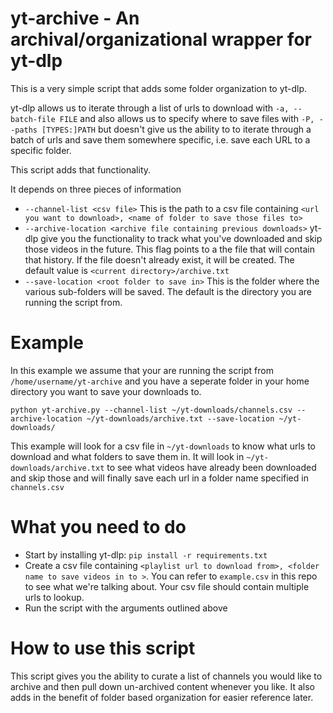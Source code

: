 # yt-archive - An archival/organizational wrapper for yt-dlp

This is a very simple script that adds some folder organization to yt-dlp. 

yt-dlp allows us to iterate through a list of urls to download with `-a, --batch-file FILE`
and also allows us to specify where to save files with `-P, --paths [TYPES:]PATH` but doesn't give us the ability to to iterate through a batch of urls and save them somewhere specific, i.e. save each URL to a specific folder.

This script adds that functionality. 

It depends on three pieces of information

* `--channel-list <csv file>` This is the path to a csv file containing `<url you want to download>, <name of folder to save those files to>`
* `--archive-location <archive file containing previous downloads>` yt-dlp give you the functionality to track what you've downloaded and skip those videos in the future. This flag points to a the file that will contain that history. If the file doesn't already exist, it will be created. The default value is `<current directory>/archive.txt`
* `--save-location <root folder to save in>` This is the folder where the various sub-folders will be saved. The default is the directory you are running the script from.

# Example
In this example we assume that your are running the script from `/home/username/yt-archive` and you have a seperate folder in your home directory you want to save your downloads to.

  `python yt-archive.py --channel-list ~/yt-downloads/channels.csv --archive-location ~/yt-downloads/archive.txt --save-location ~/yt-downloads/`
  
  This example will look for a csv file in `~/yt-downloads` to know what urls to download and what folders to save them in. It will look in `~/yt-downloads/archive.txt` to see what videos have already been downloaded and skip those and will finally save each url in a folder name specified in `channels.csv`
  
  # What you need to do
  * Start by installing yt-dlp: `pip install -r requirements.txt`
  * Create a csv file containing `<playlist url to download from>, <folder name to save videos in to >`. You can refer to `example.csv` in this repo to see what we're talking about. Your csv file should contain multiple urls to lookup.
  * Run the script with the arguments outlined above

# How to use this script
This script gives you the ability to curate a list of channels you would like to archive and then pull down un-archived content whenever you like. It also adds in the benefit of folder based organization for easier reference later. 
